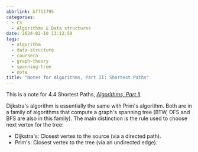```yaml
---
abbrlink: bff11795
categories:
  - CS
  - Algorithms & Data structures
date: 2024-02-10 13:12:59
tags:
  - algorithm
  - data-structure
  - coursera
  - graph-theory
  - spanning-tree
  - note
title: "Notes for Algorithms, Part II: Shortest Paths"
---
```


This is a note for 4.4 Shortest Paths, _[Algorithms, Part II](https://www.coursera.org/learn/algorithms-part2/)_.

<!--more-->

Dijkstra's algorithm is essentially the same with Prim's algorithm. Both are in a family of algorithms that compute a graph's spanning tree (BTW, DFS and BFS are also in this family). The main distinction is the rule used to choose next vertex for the tree:

- Dijkstra's: Closest vertex to the source (via a directed path).
- Prim's: Closest vertex to the tree (via an undirected edge).
